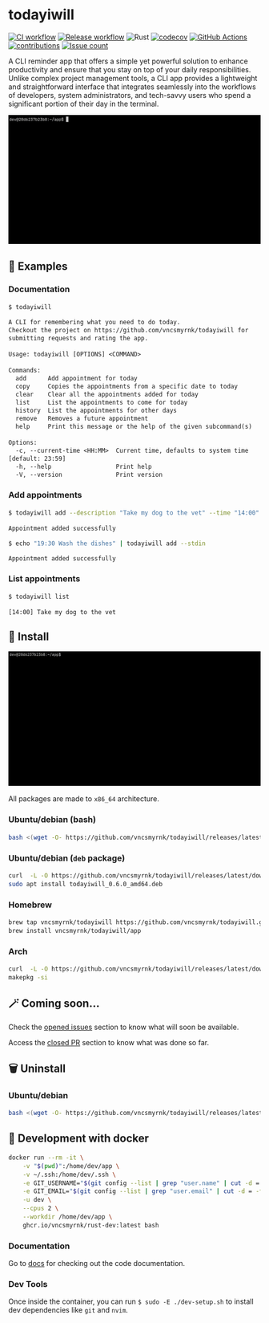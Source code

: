 # todayiwill

[![CI workflow](https://github.com/vncsmyrnk/todayiwill/actions/workflows/ci.yml/badge.svg)](https://github.com/vncsmyrnk/todayiwill/actions/workflows/ci.yml)
[![Release workflow](https://github.com/vncsmyrnk/todayiwill/actions/workflows/release.yml/badge.svg)](https://github.com/vncsmyrnk/todayiwill/actions/workflows/release.yml)
![Rust](https://img.shields.io/badge/rust-1.79+-green?logo=rust)
[![codecov](https://codecov.io/gh/vncsmyrnk/todayiwill/graph/badge.svg?token=WN27CKCC6W)](https://codecov.io/gh/vncsmyrnk/todayiwill)
[![GitHub Actions](https://img.shields.io/badge/GitHub%20Actions-gray?logo=githubactions)](https://github.com/vncsmyrnk/todayiwill/actions)
[![contributions](https://img.shields.io/badge/contributions-welcome-brightgreen.svg?style=flat)](https://github.com/vncsmyrnk/todayiwill/issues)
[![Issue count](https://img.shields.io/github/issues-search?query=repo%3Avncsmyrnk%2Ftodayiwill%20is%3Aopen&label=open%20issues)](https://github.com/vncsmyrnk/todayiwill/issues)

A CLI reminder app that offers a simple yet powerful solution to enhance productivity and ensure that you stay on top of your daily responsibilities. Unlike complex project management tools, a CLI app provides a lightweight and straightforward interface that integrates seamlessly into the workflows of developers, system administrators, and tech-savvy users who spend a significant portion of their day in the terminal.

![gif demonstrating the utilization](https://raw.githubusercontent.com/vncsmyrnk/todayiwill/main/assets/demonst.gif)

## 🚀 Examples

### Documentation

```bash
$ todayiwill
```
```
A CLI for remembering what you need to do today.
Checkout the project on https://github.com/vncsmyrnk/todayiwill for submitting requests and rating the app.

Usage: todayiwill [OPTIONS] <COMMAND>

Commands:
  add      Add appointment for today
  copy     Copies the appointments from a specific date to today
  clear    Clear all the appointments added for today
  list     List the appointments to come for today
  history  List the appointments for other days
  remove   Removes a future appointment
  help     Print this message or the help of the given subcommand(s)

Options:
  -c, --current-time <HH:MM>  Current time, defaults to system time [default: 23:59]
  -h, --help                  Print help
  -V, --version               Print version
```
### Add appointments

```bash
$ todayiwill add --description "Take my dog to the vet" --time "14:00"
```
```
Appointment added successfully
```

```bash
$ echo "19:30 Wash the dishes" | todayiwill add --stdin
```
```
Appointment added successfully
```
### List appointments

```bash
$ todayiwill list
```
```
[14:00] Take my dog to the vet
```
## 💽 Install

![gif showing the installation process](https://raw.githubusercontent.com/vncsmyrnk/todayiwill/main/assets/install.gif)

All packages are made to `x86_64` architecture.

### Ubuntu/debian (bash)

```bash
bash <(wget -O- https://github.com/vncsmyrnk/todayiwill/releases/latest/download/install-linux-debian.sh 2> /dev/null)
```

### Ubuntu/debian (`deb` package)

```bash
curl  -L -O https://github.com/vncsmyrnk/todayiwill/releases/latest/download/todayiwill_0.6.0_amd64.deb # or other version
sudo apt install todayiwill_0.6.0_amd64.deb
```

### Homebrew

```bash
brew tap vncsmyrnk/todayiwill https://github.com/vncsmyrnk/todayiwill.git
brew install vncsmyrnk/todayiwill/app
```

### Arch

```bash
curl  -L -O https://github.com/vncsmyrnk/todayiwill/releases/latest/download/PKGBUILD
makepkg -si
```

## 🪄 Coming soon...

Check the [opened issues](https://github.com/vncsmyrnk/todayiwill/issues) section to know what will soon be available.

Access the [closed PR](https://github.com/vncsmyrnk/todayiwill/pulls?q=is%3Apr+is%3Aclosed) section to know what was done so far.

## 🗑 Uninstall

### Ubuntu/debian

```bash
bash <(wget -O- https://github.com/vncsmyrnk/todayiwill/releases/latest/download/uninstall-linux-debian.sh 2> /dev/null)
```

## 🔧 Development with docker

```bash
docker run --rm -it \
    -v "$(pwd)":/home/dev/app \
    -v ~/.ssh:/home/dev/.ssh \
    -e GIT_USERNAME="$(git config --list | grep "user.name" | cut -d = -f2)" \
    -e GIT_EMAIL="$(git config --list | grep "user.email" | cut -d = -f2)" \
    -u dev \
    --cpus 2 \
    --workdir /home/dev/app \
    ghcr.io/vncsmyrnk/rust-dev:latest bash
```

### Documentation

Go to [docs](https://vncsmyrnk.github.io/todayiwill/) for checking out the code documentation.

### Dev Tools

Once inside the container, you can run `$ sudo -E ./dev-setup.sh` to install dev dependencies like `git` and `nvim`.
